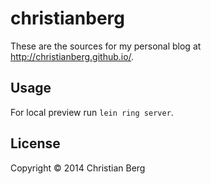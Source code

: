 # christianberg

These are the sources for my personal blog at
http://christianberg.github.io/.

## Usage

For local preview run `lein ring server`.

## License

Copyright © 2014 Christian Berg
